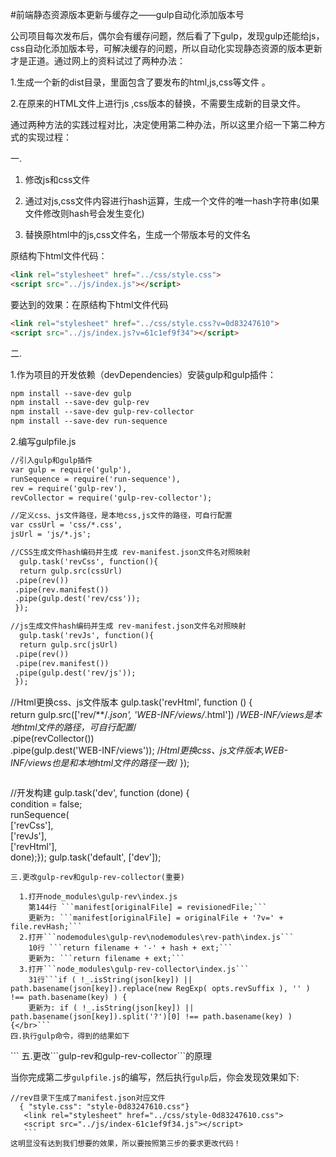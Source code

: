 #前端静态资源版本更新与缓存之——gulp自动化添加版本号

公司项目每次发布后，偶尔会有缓存问题，然后看了下gulp，发现gulp还能给js，css自动化添加版本号，可解决缓存的问题，所以自动化实现静态资源的版本更新才是正道。通过网上的资料试过了两种办法：

1.生成一个新的dist目录，里面包含了要发布的html,js,css等文件 。

2.在原来的HTML文件上进行js ,css版本的替换，不需要生成新的目录文件。

通过两种方法的实践过程对比，决定使用第二种办法，所以这里介绍一下第二种方式的实现过程：

一.

1. 修改js和css文件

2. 通过对js,css文件内容进行hash运算，生成一个文件的唯一hash字符串(如果文件修改则hash号会发生变化)

3. 替换原html中的js,css文件名，生成一个带版本号的文件名

原结构下html文件代码：
```html
<link rel="stylesheet" href="../css/style.css">
<script src="../js/index.js"></script>
```

要达到的效果：在原结构下html文件代码
```html
<link rel="stylesheet" href="../css/style.css?v=0d83247610">
<script src="../js/index.js?v=61c1ef9f34"></script>
```

二.

1.作为项目的开发依赖（devDependencies）安装gulp和gulp插件：

```html
npm install --save-dev gulp
npm install --save-dev gulp-rev
npm install --save-dev gulp-rev-collector
npm install --save-dev run-sequence
```

2.编写gulpfile.js

  ```html
//引入gulp和gulp插件
var gulp = require('gulp'),  
  runSequence = require('run-sequence'),   
  rev = require('gulp-rev'),    
  revCollector = require('gulp-rev-collector');
```

  ```html
//定义css、js文件路径，是本地css,js文件的路径，可自行配置
var cssUrl = 'css/*.css',   
  jsUrl = 'js/*.js';
```

```html
//CSS生成文件hash编码并生成 rev-manifest.json文件名对照映射
  gulp.task('revCss', function(){   
  return gulp.src(cssUrl)        
 .pipe(rev())        
 .pipe(rev.manifest())        
 .pipe(gulp.dest('rev/css'));
 });
```

```html
//js生成文件hash编码并生成 rev-manifest.json文件名对照映射
  gulp.task('revJs', function(){    
  return gulp.src(jsUrl)        
 .pipe(rev())        
 .pipe(rev.manifest())        
 .pipe(gulp.dest('rev/js'));
 });

```
 //Html更换css、js文件版本
   gulp.task('revHtml', function () {    
   return gulp.src(['rev/**/*.json', 'WEB-INF/views/*.html'])  /*WEB-INF/views是本地html文件的路径，可自行配置*/        
  .pipe(revCollector())        
  .pipe(gulp.dest('WEB-INF/views'));  /*Html更换css、js文件版本,WEB-INF/views也是和本地html文件的路径一致*/
 });
```
```
//开发构建
  gulp.task('dev', function (done) {   
  condition = false;   
  runSequence(       
  ['revCss'],       
  ['revJs'],        
  ['revHtml'],        
  done);});
  gulp.task('default', ['dev']);
```  
三.更改gulp-rev和gulp-rev-collector(重要)

  1.打开node_modules\gulp-rev\index.js
    第144行 ```manifest[originalFile] = revisionedFile;```
    更新为: ```manifest[originalFile] = originalFile + '?v=' + file.revHash;```
  2.打开```nodemodules\gulp-rev\nodemodules\rev-path\index.js```
    10行 ```return filename + '-' + hash + ext;```
    更新为: ```return filename + ext;```
  3.打开```node_modules\gulp-rev-collector\index.js```
    31行```if ( !_.isString(json[key]) || path.basename(json[key]).replace(new RegExp( opts.revSuffix ), '' ) !== path.basename(key) ) {
    更新为: if ( !_.isString(json[key]) || path.basename(json[key]).split('?')[0] !== path.basename(key) ) {</br>```
四.执行gulp命令，得到的结果如下
```
 <link rel="stylesheet" href="../css/style.css?v=0d83247610">
 <script src="../js/index.js?v=61c1ef9f34"></script>
 ```
五.更改```gulp-rev和gulp-rev-collector```的原理

 当你完成第二步```gulpfile.js```的编写，然后执行```gulp```后，你会发现效果如下:
 ```
 //rev目录下生成了manifest.json对应文件
   { "style.css": "style-0d83247610.css"}
    <link rel="stylesheet" href="../css/style-0d83247610.css">
    <script src="../js/index-61c1ef9f34.js"></script>
    ```
 这明显没有达到我们想要的效果，所以要按照第三步的要求更改代码！
